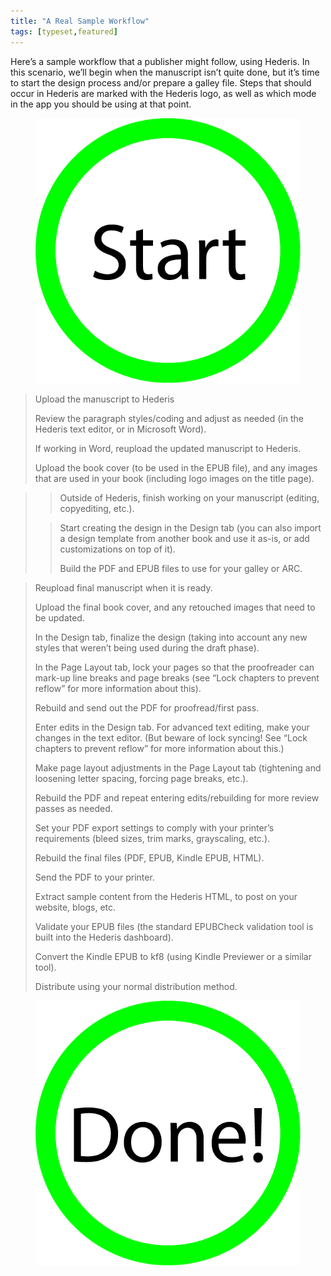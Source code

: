 ```yaml
---
title: "A Real Sample Workflow"
tags: [typeset,featured]
---
```

 
<html><body><section data-type="chapter" class="hsecchapter" data-hederis-type="hsecchapter" id="sample-workflow" data-pi-attrs="id: sample-workflow; data-tags: typeset,featured;" role="doc-chapter" data-tags="typeset,featured" data-author-name=" " data-book-title=" " title="A Real Sample Workflow"><p class="hblkp" data-hederis-type="hblkp" id="pJkCAsReT">Here&#8217;s a sample workflow that a publisher might follow, using Hederis. In this scenario, we&#8217;ll begin when the manuscript isn&#8217;t quite done, but it&#8217;s time to start the design process and/or prepare a galley file. Steps that should occur in Hederis are marked with the Hederis logo, as well as which mode in the app you should be using at that point.</p><figure class="hwprfig" data-hederis-type="hwprfig" id="pIB5qQRrh" data-pi-attrs="data-step-type: start" data-step-type="start"><img data-hederis-type="hblkimg" class="hblkimg" id="pTFUxciG2" src="/images/workflow_start.png" data-img-src="/images/workflow_start.png"/></figure><blockquote class="hwprext extract" data-hederis-type="hwprext" id="psoORIpWv" data-pi-attrs="data-step-type: single" data-step-type="single"><p class="hblkp" data-hederis-type="hblkp" id="poHi6Hyfe" data-pi-attrs="data-step-type: dashboard" data-step-type="dashboard">Upload the manuscript to Hederis</p><p class="hblkp" data-hederis-type="hblkp" id="pLquMsnBG" data-pi-attrs="data-step-type: structure" data-step-type="structure">Review the paragraph styles/coding and adjust as needed (in the Hederis text editor, or in Microsoft Word).</p><p class="hblkp" data-hederis-type="hblkp" id="p4KARDxfV" data-pi-attrs="data-step-type: dashboard" data-step-type="dashboard">If working in Word, reupload the updated manuscript to Hederis.</p><p class="hblkp" data-hederis-type="hblkp" id="phOtk4dZo" data-pi-attrs="data-step-type: dashboard" data-step-type="dashboard">Upload the book cover (to be used in the EPUB file), and any images that are used in your book (including logo images on the title page).</p></blockquote><blockquote class="hwprext extract" data-hederis-type="hwprext" id="pEqWvmNc6" data-pi-attrs="data-step-type: bifurcate" data-step-type="bifurcate"><blockquote class="hwprext extract" data-hederis-type="hwprext" id="ploq4I57d" data-pi-attrs="data-step-type: left" data-step-type="left"><p class="hblkp" data-hederis-type="hblkp" id="pYGnJN8Fu" data-pi-attrs="data-step-type: external" data-step-type="external">Outside of Hederis, finish working on your manuscript (editing, copyediting, etc.).</p></blockquote><blockquote class="hwprext extract" data-hederis-type="hwprext" id="pqIh7ol0i" data-pi-attrs="data-step-type: right" data-step-type="right"><p class="hblkp" data-hederis-type="hblkp" id="pG65pGIWQ" data-pi-attrs="data-step-type: design-design" data-step-type="design-design">Start creating the design in the Design tab (you can also import a design template from another book and use it as-is, or add customizations on top of it).</p><p class="hblkp" data-hederis-type="hblkp" id="pML7pexEy" data-pi-attrs="data-step-type: dashboard" data-step-type="dashboard">Build the PDF and EPUB files to use for your galley or ARC.</p></blockquote></blockquote><blockquote class="hwprext extract" data-hederis-type="hwprext" id="pNgTn48si" data-pi-attrs="data-step-type: single" data-step-type="single"><p class="hblkp" data-hederis-type="hblkp" id="pLJOxDLy7" data-pi-attrs="data-step-type: dashboard" data-step-type="dashboard">Reupload final manuscript when it is ready.</p><p class="hblkp" data-hederis-type="hblkp" id="pfwJ6EKSB" data-pi-attrs="data-step-type: dashboard" data-step-type="dashboard">Upload the final book cover, and any retouched images that need to be updated.</p><p class="hblkp" data-hederis-type="hblkp" id="pPak302cg" data-pi-attrs="data-step-type: design-design" data-step-type="design-design">In the Design tab, finalize the design (taking into account any new styles that weren&#8217;t being used during the draft phase).</p><p class="hblkp" data-hederis-type="hblkp" id="pIT7CiuTf" data-pi-attrs="data-step-type: design-pagelayout" data-step-type="design-pagelayout">In the Page Layout tab, lock your pages so that the proofreader can mark-up line breaks and page breaks (see &#8220;Lock chapters to prevent reflow&#8221; for more information about this).</p><p class="hblkp" data-hederis-type="hblkp" id="pqZ1kKiRj" data-pi-attrs="data-step-type: dashboard" data-step-type="dashboard">Rebuild and send out the PDF for proofread/first pass.</p><p class="hblkp" data-hederis-type="hblkp" id="pwpIJEl9X" data-pi-attrs="data-step-type: design-design" data-step-type="design-design">Enter edits in the Design tab. For advanced text editing, make your changes in the text editor. (But beware of lock syncing! See &#8220;Lock chapters to prevent reflow&#8221; for more information about this.)</p><p class="hblkp" data-hederis-type="hblkp" id="ppJxr5WKx" data-pi-attrs="data-step-type: design-pagelayout" data-step-type="design-pagelayout">Make page layout adjustments in the Page Layout tab (tightening and loosening letter spacing, forcing page breaks, etc.).</p><p class="hblkp" data-hederis-type="hblkp" id="py8z0o9Z4" data-pi-attrs="data-step-type: dashboard" data-step-type="dashboard">Rebuild the PDF and repeat entering edits/rebuilding for more review passes as needed.</p><p class="hblkp" data-hederis-type="hblkp" id="pWePkpwAE" data-pi-attrs="data-step-type: dashboard" data-step-type="dashboard">Set your PDF export settings to comply with your printer&#8217;s requirements (bleed sizes, trim marks, grayscaling, etc.).</p><p class="hblkp" data-hederis-type="hblkp" id="p3WBKjS5J" data-pi-attrs="data-step-type: dashboard" data-step-type="dashboard">Rebuild the final files (PDF, EPUB, Kindle EPUB, HTML).</p><p class="hblkp" data-hederis-type="hblkp" id="phupXtFtK" data-pi-attrs="data-step-type: external" data-step-type="external">Send the PDF to your printer.</p><p class="hblkp" data-hederis-type="hblkp" id="p1kFYEsOx" data-pi-attrs="data-step-type: external" data-step-type="external">Extract sample content from the Hederis HTML, to post on your website, blogs, etc.</p><p class="hblkp" data-hederis-type="hblkp" id="pEHfsPEHI" data-pi-attrs="data-step-type: dashboard" data-step-type="dashboard">Validate your EPUB files (the standard EPUBCheck validation tool is built into the Hederis dashboard).</p><p class="hblkp" data-hederis-type="hblkp" id="pkFfquvtv" data-pi-attrs="data-step-type: external" data-step-type="external">Convert the Kindle EPUB to kf8 (using Kindle Previewer or a similar tool).</p><p class="hblkp" data-hederis-type="hblkp" id="pvFLEBagE" data-pi-attrs="data-step-type: external" data-step-type="external">Distribute using your normal distribution method.</p></blockquote><figure class="hwprfig" data-hederis-type="hwprfig" id="pbx13ccjc" data-pi-attrs="data-step-type: end" data-step-type="end"><img data-hederis-type="hblkimg" class="hblkimg" id="pwnC7ZwaE" src="/images/workflow_end.png" data-img-src="/images/workflow_end.png"/></figure></section></body></html>
